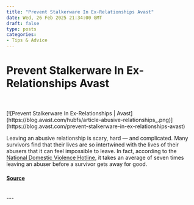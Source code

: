 ```yaml
---
title: "Prevent Stalkerware In Ex-Relationships Avast"
date: Wed, 26 Feb 2025 21:34:00 GMT
draft: false
type: posts
categories: 
- Tips & Advice
---
```

# Prevent Stalkerware In Ex-Relationships Avast

<br/>

<br/>
[![Prevent Stalkerware In Ex-Relationships | Avast](https://blog.avast.com/hubfs/article-abusive-relationships_.png)](https://blog.avast.com/prevent-stalkerware-in-ex-relationships-avast)

Leaving an abusive relationship is scary, hard — and complicated. Many survivors find that their lives are so intertwined with the lives of their abusers that it can feel impossible to leave. In fact, according to the [National Domestic Violence Hotline](https://www.thehotline.org/resources/50-obstacles-to-leaving/), it takes an average of seven times leaving an abuser before a survivor gets away for good.

#### [Source](https://blog.avast.com/prevent-stalkerware-in-ex-relationships-avast)

<br/>
---
